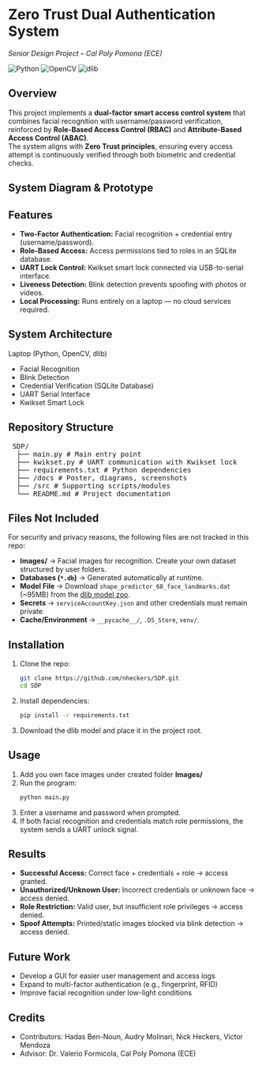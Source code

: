 # Zero Trust Dual Authentication System  
*Senior Design Project – Cal Poly Pomona (ECE)*

![Python](https://img.shields.io/badge/python-3.9-blue) 
![OpenCV](https://img.shields.io/badge/OpenCV-4.x-green) 
![dlib](https://img.shields.io/badge/dlib-19.x-orange)


## Overview
This project implements a **dual-factor smart access control system** that combines facial recognition with username/password verification, reinforced by **Role-Based Access Control (RBAC)** and **Attribute-Based Access Control (ABAC)**.  
The system aligns with **Zero Trust principles**, ensuring every access attempt is continuously verified through both biometric and credential checks.

## System Diagram & Prototype


## Features
- **Two-Factor Authentication:** Facial recognition + credential entry (username/password).  
- **Role-Based Access:** Access permissions tied to roles in an SQLite database.  
- **UART Lock Control:** Kwikset smart lock connected via USB-to-serial interface.  
- **Liveness Detection:** Blink detection prevents spoofing with photos or videos.
- **Local Processing:** Runs entirely on a laptop — no cloud services required.  

## System Architecture
Laptop (Python, OpenCV, dlib)
  - Facial Recognition
  - Blink Detection
  - Credential Verification (SQLite Database)
  - UART Serial Interface
  - Kwikset Smart Lock

## Repository Structure

<pre> SDP/ 
  ├── main.py # Main entry point 
  ├── kwikset.py # UART communication with Kwikset lock 
  ├── requirements.txt # Python dependencies 
  ├── /docs # Poster, diagrams, screenshots 
  ├── /src # Supporting scripts/modules 
  └── README.md # Project documentation </pre>

## Files Not Included
For security and privacy reasons, the following files are not tracked in this repo:  
- **Images/** → Facial images for recognition. Create your own dataset structured by user folders.  
- **Databases (`*.db`)** → Generated automatically at runtime.  
- **Model File** → Download `shape_predictor_68_face_landmarks.dat` (~95MB) from the [dlib model zoo](http://dlib.net/files/shape_predictor_68_face_landmarks.dat.bz2).  
- **Secrets** → `serviceAccountKey.json` and other credentials must remain private.  
- **Cache/Environment** → `__pycache__/`, `.DS_Store`, `venv/`.  

## Installation
1. Clone the repo:
   ```bash
   git clone https://github.com/nheckers/SDP.git
   cd SDP
2. Install dependencies:
   ```bash
   pip install -r requirements.txt
3. Download the dlib model and place it in the project root.

## Usage
1. Add you own face images under created folder **Images/**
2. Run the program:
   ```bash
   python main.py
3. Enter a username and password when prompted.
4. If both facial recognition and credentials match role permissions, the system sends a UART unlock signal.

## Results
- **Successful Access:** Correct face + credentials + role → access granted.
- **Unauthorized/Unknown User:** Incorrect credentials or unknown face → access denied.
- **Role Restriction:** Valid user, but insufficient role privileges → access denied.
- **Spoof Attempts:** Printed/static images blocked via blink detection → access denied.

## Future Work
- Develop a GUI for easier user management and access logs  
- Expand to multi-factor authentication (e.g., fingerprint, RFID)  
- Improve facial recognition under low-light conditions  

## Credits
- Contributors: Hadas Ben-Noun, Audry Molinari, Nick Heckers, Victor Mendoza  
- Advisor: Dr. Valerio Formicola, Cal Poly Pomona (ECE)  

  

  
   
